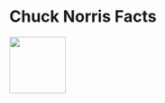 # Chuck Norris Facts 
<img src="https://pngimage.net/wp-content/uploads/2018/05/chuck-norris-approved-png-3.png" height="100">
